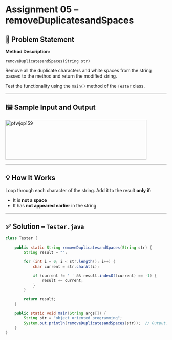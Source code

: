 # Assignment 05 – removeDuplicatesandSpaces

## 📝 Problem Statement

**Method Description:**

`removeDuplicatesandSpaces(String str)`

Remove all the duplicate characters and white spaces from the string passed to the method and return the modified string.

Test the functionality using the `main()` method of the `Tester` class.

---

## 🖼️ Sample Input and Output

<img width="441" height="124" alt="pfwjop159" src="https://github.com/user-attachments/assets/7df9b8df-9a19-4b73-a33d-b4b68208f503" />

---

## 💡 How It Works

Loop through each character of the string. Add it to the result **only if**:
- It is **not a space**
- It has **not appeared earlier** in the string

---

## ✅ Solution – `Tester.java`

```java
class Tester {

    public static String removeDuplicatesandSpaces(String str) {
        String result = "";

        for (int i = 0; i < str.length(); i++) {
            char current = str.charAt(i);

            if (current != ' ' && result.indexOf(current) == -1) {
                result += current;
            }
        }

        return result;
    }

    public static void main(String args[]) {
        String str = "object oriented programming";
        System.out.println(removeDuplicatesandSpaces(str));  // Output: objectrindpamag
    }
}
